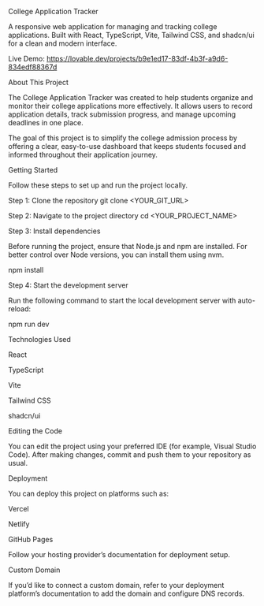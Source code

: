 College Application Tracker

A responsive web application for managing and tracking college applications.
Built with React, TypeScript, Vite, Tailwind CSS, and shadcn/ui for a clean and modern interface.

Live Demo: https://lovable.dev/projects/b9e1ed17-83df-4b3f-a9d6-834edf88367d

About This Project

The College Application Tracker was created to help students organize and monitor their college applications more effectively.
It allows users to record application details, track submission progress, and manage upcoming deadlines in one place.

The goal of this project is to simplify the college admission process by offering a clear, easy-to-use dashboard that keeps students focused and informed throughout their application journey.

Getting Started

Follow these steps to set up and run the project locally.

Step 1: Clone the repository
git clone <YOUR_GIT_URL>

Step 2: Navigate to the project directory
cd <YOUR_PROJECT_NAME>

Step 3: Install dependencies

Before running the project, ensure that Node.js and npm are installed.
For better control over Node versions, you can install them using nvm.

npm install

Step 4: Start the development server

Run the following command to start the local development server with auto-reload:

npm run dev

Technologies Used

React

TypeScript

Vite

Tailwind CSS

shadcn/ui

Editing the Code

You can edit the project using your preferred IDE (for example, Visual Studio Code).
After making changes, commit and push them to your repository as usual.

Deployment

You can deploy this project on platforms such as:

Vercel

Netlify

GitHub Pages

Follow your hosting provider’s documentation for deployment setup.

Custom Domain

If you’d like to connect a custom domain, refer to your deployment platform’s documentation to add the domain and configure DNS records.
